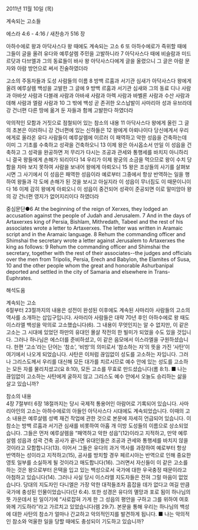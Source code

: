 2011년 11월 10일 (목)

계속되는 고소들



에스라 4:6 - 4:16 / 새찬송가 516 장


아하수에로 왕과 아닥사스다 왕 때에도 계속되는 고소
6 또 아하수에로가 즉위할 때에 그들이 글을 올려 유다와 예루살렘 주민을 고발하니라 7 아닥사스다 때에 비슬람과 미드르닷과 다브엘과 그의 동료들이 바사 왕 아닥사스다에게 글을 올렸으니 그 글은 아람 문자와 아람 방언으로 써서 진술하였더라

고소의 주동자들과 도성 사람들의 이름
8 방백 르훔과 서기관 심새가 아닥사스다 왕에게 올려 예루살렘 백성을 고발한 그 글에 9 방백 르훔과 서기관 심새와 그의 동료 디나 사람과 아바삿 사람과 다블래 사람과 아바새 사람과 아렉 사람과 바벨론 사람과 수산 사람과 데해 사람과 엘람 사람과 10 그 밖에 백성 곧 존귀한 오스납발이 사마리아 성과 유브라데 강 건너편 다른 땅에 옮겨 둔 자들과 함께 고발한다 하였더라

악의적인 모함과 거짓으로 점철되어 있는 참소의 내용
11 아닥사스다 왕에게 올린 그 글의 초본은 이러하니 강 건너편에 있는 신하들은 12 왕에게 아뢰나이다 당신에게서 우리에게로 올라온 유다 사람들이 예루살렘에 이르러 이 패역하고 악한 성읍을 건축하는데 이미 그 기초를 수축하고 성곽을 건축하오니 13 이제 왕은 아시옵소서 만일 이 성읍을 건축하고 그 성곽을 완공하면 저 무리가 다시는 조공과 관세와 통행세를 바치지 아니하리니 결국 왕들에게 손해가 되리이다 14 우리가 이제 왕궁의 소금을 먹으므로 왕이 수치 당함을 차마 보지 못하여 사람을 보내어 왕에게 아뢰오니 15 왕은 조상들의 사기를 살펴보시면 그 사기에서 이 성읍은 패역한 성읍이라 예로부터 그중에서 항상 반역하는 일을 행하여 왕들과 각 도에 손해가 된 것을 보시고 아실지라 이 성읍이 무너짐도 이 때문이니이다 16 이제 감히 왕에게 아뢰오니 이 성읍이 중건되어 성곽이 준공되면 이로 말미암아 왕의 강 건너편 영지가 없어지리이다 하였더라

중심문단●6 At the beginning of the reign of Xerxes, they lodged an accusation against the people of Judah and Jerusalem. 7 And in the days of Artaxerxes king of Persia, Bishlam, Mithredath, Tabeel and the rest of his associates wrote a letter to Artaxerxes. The letter was written in Aramaic script and in the Aramaic language. 8 Rehum the commanding officer and Shimshai the secretary wrote a letter against Jerusalem to Artaxerxes the king as follows: 9 Rehum the commanding officer and Shimshai the secretary, together with the rest of their associates--the judges and officials over the men from Tripolis, Persia, Erech and Babylon, the Elamites of Susa, 10 and the other people whom the great and honorable Ashurbanipal deported and settled in the city of Samaria and elsewhere in Trans-Euphrates.

해석도움





계속되는 고소  
6절부터 23절까지의 내용은 성전이 완성된 이후에도 계속된 사마리아 사람들의 고소의 역사를 소개하는 삽입구입니다. 사마리아 사람들은 대략 70년 후인 아하수에로 왕 때도 이스라엘 백성을 악의로 고소했습니다(6). 그 내용이 무엇인지는 알 수 없지만, 이 같은 고소는 그 시대에 있었던 하만의 유대인 몰살 작전의 한 빌미가 되었을 수도 있을 것입니다. 그러나 하나님은 에스더를 준비하셨고, 이 같은 음모에서 이스라엘을 구원하셨습니다. 한편 ‘고소’라는 단어는 ‘참소’, ‘비방’의 의미로서 ‘참소하는 자’의 뜻을 가진 ‘사탄’이 여기에서 나오게 되었습니다. 사탄은 이처럼 끊임없이 성도를 고소하는 자입니다. 그러나 그리스도께서 우리를 대신해 모든 대가를 치르시므로 예수 안에 있는 성도를 고소하는 모든 자를 물리치셨고(요 8:10), 모든 고소를 무효로 만드셨습니다(롬 8:1).
■ 나는 끊임없이 고소하는 사탄에게 굴하지 않고 그리스도 예수 안에서 오늘도 승리하는 삶을 살고 있습니까?

참소의 내용  
4장 7절부터 6장 18절까지는 당시 국제적 통용어인 아람어로 기록되어 있습니다. 사마리아인의 고소는 아하수에로의 아들인 아닥사스다 시대에도 계속되었습니다. 이때의 고소 내용은 예루살렘 성벽 재건 작업에 관한 것으로 본문에 자세히 언급되어 있습니다. 이 참소는 방백 르훔과 서기관 심새를 비롯하여 아홉 개 이방 도성들의 이름으로 상소되었습니다. 그들은 먼저 예루살렘을 “패역하고 악한 성읍”(12)이라고 지적하고, 만약 예루살렘 성읍과 성곽 건축 공사가 끝나면 유대인들은 조공과 관세와 통행세를 바치지 않을 것이라고 모함합니다(13). 이어서 그들은 유다의 과거 역사를 과장하여 예로부터 항상 반역하는 성이라고 지적하고(15), 공사를 방치할 경우 페르시아는 반역으로 인해 중요한 영토 일부를 소실하게 될 것이라고 매도합니다(16). 그러면서 자신들이 이 같은 고소를 하는 것은 왕으로부터 은택을 입고 있는 백성으로서 국가에 대한 우국충정 때문이라고 아첨하고 있습니다(14). 그러나 사실 당시 이스라엘 지도자들은 전혀 그럴 마음이 없었습니다. 당대의 지도자인 다니엘은 가장 악한 대적들조차 흠잡을 데가 없다고 여길 만큼 국가에 충성된 인물이었습니다(단 6:4). 또한 성경은 유다의 멸망과 포로 됨이 하나님의 뜻 가운데서 된 일이기에 “사로잡혀 가게 한 그 성읍의 평안을 구하고 그를 위하여 여호와께 기도하라”라고 가르치고 있었습니다(렘 29:7). 본문을 통해 우리는 하나님의 백성에 대한 사탄의 참소가 얼마나 간교하고 악의적인지를 발견하게 됩니다.
■ 나는 악의적인 참소와 억울한 일을 당할 때에도 충성되이 기도하고 있습니까?